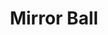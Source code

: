---
layout: prop
title: Mirror Ball
categories: lighting
images: ["assets/lighting/mirror-ball/Mirror balls.JPG"]
desc: null
---
